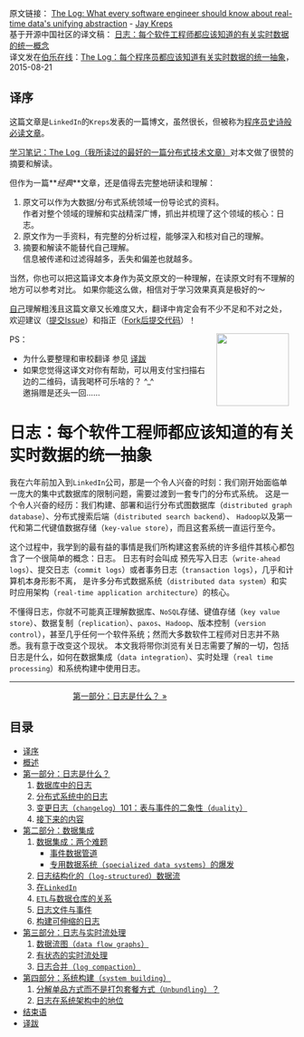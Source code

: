 原文链接： [The Log: What every software engineer should know about real-time data's unifying abstraction](https://engineering.linkedin.com/distributed-systems/log-what-every-software-engineer-should-know-about-real-time-datas-unifying) - [Jay Kreps](http://www.linkedin.com/in/jaykreps)   
基于开源中国社区的译文稿： [日志：每个软件工程师都应该知道的有关实时数据的统一概念](http://www.oschina.net/translate/log-what-every-software-engineer-should-know-about-real-time-datas-unifying)  
译文发在[伯乐在线](http://blog.jobbole.com/)：[The Log：每个程序员都应该知道有关实时数据的统一抽象](http://blog.jobbole.com/89674/)， 2015-08-21

译序
-----------------

这篇文章是`LinkedIn`的`Kreps`发表的一篇博文，虽然很长，但被称为[程序员史诗般必读文章](http://bryanpendleton.blogspot.hk/2014/01/the-log-epic-software-engineering.html)。

[学习笔记：The Log（我所读过的最好的一篇分布式技术文章）](http://www.cnblogs.com/foreach-break/p/notes_about_distributed_system_and_The_log.html)对本文做了很赞的摘要和解读。

但作为一篇**_经典_**文章，还是值得去完整地研读和理解：

1. 原文可以作为大数据/分布式系统领域一份导论式的资料。   
    作者对整个领域的理解和实战精深广博，抓出并梳理了这个领域的核心：日志。
1. 原文作为一手资料，有完整的分析过程，能够深入和核对自己的理解。
1. 摘要和解读不能替代自己理解。  
    信息被传递和过滤得越多，丢失和偏差也就越多。

当然，你也可以把这篇译文本身作为英文原文的一种理解，在读原文时有不理解的地方可以参考对比。
如果你能这么做，相信对于学习效果真真是极好的～

[自己](http://weibo.com/oldratlee)理解粗浅且这篇文章又长难度又大，翻译中肯定会有不少不足和不对之处，
欢迎建议（[提交Issue](https://github.com/oldratlee/translations/issues)）和指正（[Fork后提交代码](https://github.com/oldratlee/translations/fork)）！

<img src="images/oldratlee-alipay-qr.png" width="128" hspace="10px" align="right" >

PS：

- 为什么要整理和审校翻译 参见 [译跋](translation-postscript.md)
- 如果您觉得这译文对你有帮助，可以用支付宝扫描右边的二维码，请我喝杯可乐啥的？ ^\_^  
    邀捐赠是还头一回……

日志：每个软件工程师都应该知道的有关实时数据的统一抽象
=====================================================================

我在六年前加入到`LinkedIn`公司，那是一个令人兴奋的时刻：我们刚开始面临单一庞大的集中式数据库的限制问题，需要过渡到一套专门的分布式系统。
这是一个令人兴奋的经历：我们构建、部署和运行分布式图数据库（`distributed graph database`）、分布式搜索后端（`distributed search backend`）、
`Hadoop`以及第一代和第二代键值数据存储（`key-value store`），而且这套系统一直运行至今。

这个过程中，我学到的最有益的事情是我们所构建这套系统的许多组件其核心都包含了一个很简单的概念：日志。
日志有时会叫成 预先写入日志（`write-ahead logs`）、提交日志（`commit logs`）或者事务日志（`transaction logs`），几乎和计算机本身形影不离，
是许多分布式数据系统（`distributed data system`）和实时应用架构（`real-time application architecture`）的核心。

不懂得日志，你就不可能真正理解数据库、`NoSQL`存储、键值存储（`key value store`）、数据复制（`replication`）、`paxos`、`Hadoop`、版本控制（`version control`），甚至几乎任何一个软件系统；然而大多数软件工程师对日志并不熟悉。我有意于改变这个现状。
本文我将带你浏览有关日志需要了解的一切，包括日志是什么，如何在数据集成（`data integration`）、实时处理（`real time processing`）和系统构建中使用日志。

-----------------
　　　　　　　　[第一部分：日志是什么？ »](part1-what-is-a-log.md)

目录
-----------------

- [译序](#译序)
- [概述](#日志每个软件工程师都应该知道的有关实时数据的统一抽象)
- [第一部分：日志是什么？](part1-what-is-a-log.md)
    1. [数据库中的日志](part1-what-is-a-log.md#数据库中的日志)
    1. [分布式系统中的日志](part1-what-is-a-log.md#分布式系统中的日志)
    1. [变更日志（`changelog`）101：表与事件的二象性（`duality`）](part1-what-is-a-log.md#变更日志changelog101表与事件的二象性duality)
    1. [接下来的内容](part1-what-is-a-log.md#接下来的内容)
- [第二部分：数据集成](part2-data-integration.md)
    1. [数据集成：两个难题](part2-data-integration.md#数据集成两个难题)
        - [事件数据管道](part2-data-integration.md#事件数据管道)
        - [专用数据系统（`specialized data systems`）的爆发](part2-data-integration.md#专用数据系统specialized-data-systems的爆发)
    1. [日志结构化的（`log-structured`）数据流](part2-data-integration.md#日志结构化的log-structured数据流)
    1. [在`LinkedIn`](part2-data-integration.md#在linkedin)
    1. [`ETL`与数据仓库的关系](part2-data-integration.md#etl与数据仓库的关系)
    1. [日志文件与事件](part2-data-integration.md#日志文件与事件)
    1. [构建可伸缩的日志](part2-data-integration.md#构建可伸缩的日志)
- [第三部分：日志与实时流处理](part3-logs-and-real-time-stream-processing.md)
    1. [数据流图（`data flow graphs`）](part3-logs-and-real-time-stream-processing.md#数据流图data-flow-graphs)
    1. [有状态的实时流处理](part3-logs-and-real-time-stream-processing.md#有状态的实时流处理)
    1. [日志合并（`log compaction`）](part3-logs-and-real-time-stream-processing.md#日志合并log-compaction)
- [第四部分：系统构建（`system building`）](part4-system-building.md)
    1. [分解单品方式而不是打包套餐方式（`Unbundling`）？](part4-system-building.md#分解单品方式而不是打包套餐方式unbundling)
    1. [日志在系统架构中的地位](part4-system-building.md#日志在系统架构中的地位)
- [结束语](the-end.md)
- [译跋](translation-postscript.md)
